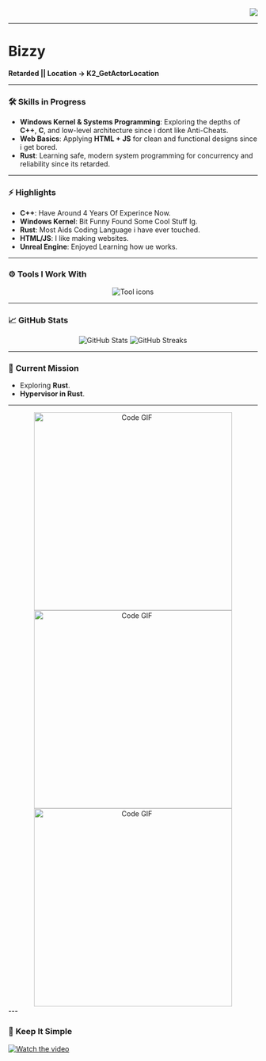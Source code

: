 
<div align="right">
  <img src="https://readme-typing-svg.demolab.com?font=Fira+Code&size=24&color=0DF6FF&width=700&lines=System-level+Architect.;1337+in+the+Making.;C%2B%2B+Fanatic.;Rust+Apprentice.;Windows+Kernel+Manipulator.;Breaking+Code+%3E+Fixing+Code.">
</div>

---

# Bizzy  

**Retarded || Location -> K2_GetActorLocation**

---

### 🛠️ **Skills in Progress**
- **Windows Kernel & Systems Programming**: Exploring the depths of **C++**, **C**, and low-level architecture since i dont like Anti-Cheats.  
- **Web Basics**: Applying **HTML + JS** for clean and functional designs since i get bored.  
- **Rust**: Learning safe, modern system programming for concurrency and reliability since its retarded.  

---

### ⚡ **Highlights**
- **C++**: Have Around 4 Years Of Experince Now.  
- **Windows Kernel**: Bit Funny Found Some Cool Stuff Ig.  
- **Rust**: Most Aids Coding Language i have ever touched.  
- **HTML/JS**: I like making websites.  
- **Unreal Engine**: Enjoyed Learning how ue works.  

---

### ⚙️ **Tools I Work With**
<p align="center">
  <img src="https://skillicons.dev/icons?i=cpp,c,rust,windows,html,linux,vscode,git,visualstudio," alt="Tool icons" />
</p>

---

### 📈 **GitHub Stats**
<p align="center">
  <img src="https://github-readme-stats.vercel.app/api?username=pasterbizzy&show_icons=true&hide_border=true&title_color=00ADB5&icon_color=F72585&text_color=eeeeee&bg_color=0d1117" alt="GitHub Stats">
  <img src="https://github-readme-streak-stats.herokuapp.com/?user=pasterbizzy&theme=tokyonight" alt="GitHub Streaks">
</p>

---

### 🎯 **Current Mission** 
- Exploring **Rust**.  
- **Hypervisor in Rust**.  

---

<div align="center">
  <img src="https://media1.tenor.com/m/pgJlN1XezjoAAAAd/programming-rust.gif" alt="Code GIF" width="400">
  <img src="https://media.discordapp.net/attachments/1172322950033182802/1200913355196600351/caption.gif?ex=67444177&is=6742eff7&hm=2e87a2d618199096759424099c4bd31311fe089830558ec96df1a16e2b4b0710&" alt="Code GIF" width="400">
  <img src="https://cdn.discordapp.com/attachments/1187896427410632815/1307651715905884170/retuahhh.gif?ex=67444f90&is=6742fe10&hm=70e790d0725828ea60e20a324bb224a349c52ae614f98ec6ff7d423e595dd181&" alt="Code GIF" width="400">
</div>
---

### 🎥 **Keep It Simple**
[![Watch the video](https://img.youtube.com/vi/k0qmkQGqpM8/0.jpg)](https://www.youtube.com/watch?v=k0qmkQGqpM8)
